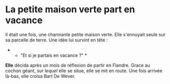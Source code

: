 # La petite maison verte part en vacance

Il était une fois, une charmante petite maison verte. 
Elle s'ennuyait seule sur sa parcelle de terre. Une idée lui survint en tête :
* - "Et si je partais en vacance ?" *

**Elle** décida après un mois de réflexion de partir en Flandre.
Grace au cochon géant, sur *lequel* elle se situe, elle se mit en route.
Une fois arrivée là-bas, elle croisa Bart De Wever. 
